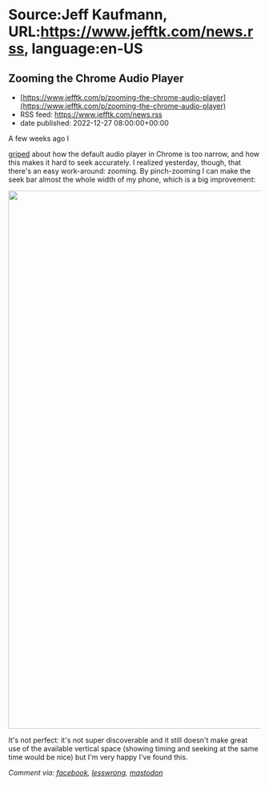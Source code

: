 # Source:Jeff Kaufmann, URL:https://www.jefftk.com/news.rss, language:en-US

## Zooming the Chrome Audio Player
 - [https://www.jefftk.com/p/zooming-the-chrome-audio-player](https://www.jefftk.com/p/zooming-the-chrome-audio-player)
 - RSS feed: https://www.jefftk.com/news.rss
 - date published: 2022-12-27 08:00:00+00:00

<p><span>

A few weeks ago I </span>

<a href="https://www.jefftk.com/p/wider-default-audio-player-in-chrome">griped</a> about how
the default audio player in Chrome is too narrow, and how this makes
it hard to seek accurately.  I realized yesterday, though, that
there's an easy work-around: zooming.  By pinch-zooming I can make the
seek bar almost the whole width of my phone, which is a big
improvement:



<p>

<a href="https://www.jefftk.com/zoomed-in-seek-bar-chrome-big.jpg"><img class="mobile-fullwidth" height="1076" src="https://www.jefftk.com/zoomed-in-seek-bar-chrome.jpg" width="550" /><div class="image-vertical-spacer"></div></a>

</p>

<p>

It's not perfect: it's not super discoverable and it still doesn't
make great use of the available vertical space (showing timing and
seeking at the same time would be nice) but I'm very happy I've found
this.

  </p>

<p><i>Comment via: <a href="https://www.facebook.com/jefftk/posts/pfbid02F7btAwbXS7j21vfCA6wcFf9wQUPvCsUmzPUrzPJmuWYVeVjXuS8pjKwfoSnjpGJKl">facebook</a>, <a href="https://lesswrong.com/posts/EaK8CgRTPHXLT7ypi">lesswrong</a>, <a href="https://mastodon.mit.edu/@jefftk/109588924533618036">mastodon</a></i></p>

